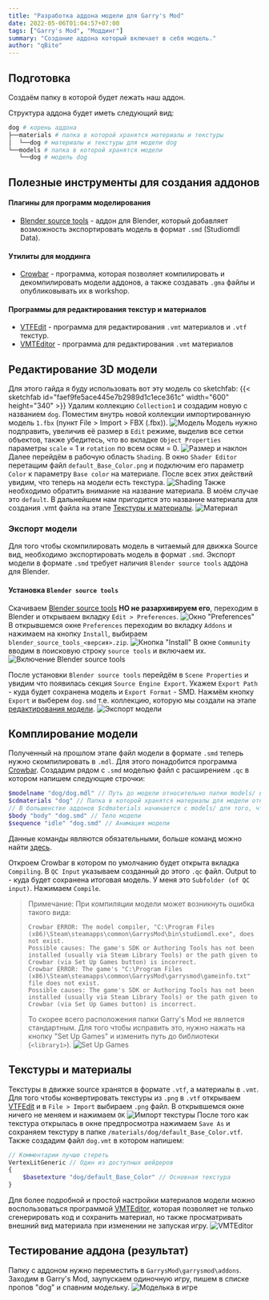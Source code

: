 ```yaml
---
title: "Разработка аддона модели для Garry's Mod"
date: 2022-05-06T01:04:57+07:00
tags: ["Garry's Mod", "Моддинг"]
summary: "Создание аддона который включает в себя модель."
author: "qBite"
---
```


## Подготовка
Создаём папку в которой будет лежать наш аддон.

Структура аддона будет иметь следующий вид:
```bash
dog # корень аддона
├──materials # папка в которой хранятся материалы и текстуры
│  └──dog # материалы и текстуры для модели dog
└──models # папка в которой хранятся модели
   └──dog # модель dog
```

## Полезные инструменты для создания аддонов
#### Плагины для программ моделирования
* [Blender source tools](http://steamreview.org/BlenderSourceTools/) - аддон для Blender, который добавляет возможность экспортировать модель в формат ``.smd`` (Studiomdl Data).
#### Утилиты для моддинга
* [Crowbar](https://github.com/ZeqMacaw/Crowbar/releases/latest) - программа, которая позволяет компилировать и декомпилировать модели аддонов, а также создавать ``.gma`` файлы и опубликовывать их в workshop.
#### Программы для редактирования текстур и материалов
* [VTFEdit](https://nemstools.github.io/pages/VTFLib-Download.html) - программа для редактирования ``.vmt`` материалов и ``.vtf`` текстур.
* [VMTEditor](https://github.com/Dima-369/VMT-Editor/releases/latest) - программа для редактирования ``.vmt`` материалов

## Редактирование 3D модели
Для этого гайда я буду использовать вот эту модель со sketchfab:
{{< sketchfab id="faef9fe5ace445e7b2989d1c1ece361c" width="600" height="340" >}}
Удалим коллекцию ``Collection1`` и создадим новую с названием ``dog``. Поместим внутрь новой коллекции импортированную модель ``1.fbx`` (пункт File > Import > FBX (.fbx)).
![Модель](model/solid-model.png)
Модель нужно подправить, увеличив её размер в ``Edit`` режиме, выделив все сетки объектов, также убедитесь, что во вкладке ``Object Properties`` параметры ``scale`` = 1 и ``rotation`` по всем осям = 0.
![Размер и наклон](model/rotation-and-scale.png)
Далее перейдём в рабочую область ``Shading``. В окно ``Shader Editor`` перетащим файл ``default_Base_Color.png`` и подключим его параметр ``Color`` к параметру ``Base color`` на материале. После всех этих действий увидим, что теперь на модели есть текстура.
![Shading](model/shading.png)
Также необходимо обратить внимание на название материала. В моём случае это ``default``. В дальнейшем нам пригодится это название материала для создания .vmt файла на этапе [Текстуры и материалы](#текстуры-и-материалы).
![Материал](model/material.png)

### Экспорт модели
Для того чтобы скомпилировать модель в читаемый для движка Source вид, необходимо экспортировать модель в формат ``.smd``. Экспорт модели в формате ``.smd`` требует наличия ``Blender source tools`` аддона для Blender.

#### Установка ``Blender source tools``
Скачиваем [Blender source tools](http://steamreview.org/BlenderSourceTools/) **НО не разархивируем его**, переходим в Blender и открываем вкладку ``Edit > Preferences``.
![Окно "Preferences"](install-blender-source-tools/preferences.png)
В открывшемся окне ``Preferences`` переходим во вкладку ``Addons`` и нажимаем на кнопку ``Install``, выбираем ``blender_source_tools_<версия>.zip``.
![Кнопка "Install"](install-blender-source-tools/addons.png)
В окне ``Community`` вводим в поисковую строку ``source tools`` и включаем их.
![Включение Blender source tools](install-blender-source-tools/enable-source-tools.png)

После установки ``Blender source tools`` перейдём в ``Scene Properties`` и увидим что появилась секция ``Source Engine Export``. Укажем ``Export Path`` - куда будет сохранена модель и ``Export Format`` - SMD. Нажмём кнопку ``Export`` и выберем ``dog.smd`` т.е. коллекцию, которую мы создали на этапе [редактирования модели](#редактирование-3d-модели).
![Экспорт модели](model/export.png)

## Комплирование модели
Полученный на прошлом этапе файл модели в формате ``.smd`` теперь нужно скомпилировать в ``.mdl``. Для этого понадобится программа [Crowbar](https://github.com/ZeqMacaw/Crowbar/releases/latest). Создадим рядом с ``.smd`` моделью файл с расширением ``.qc`` в котором напишем следующие строчки:
```php
$modelname "dog/dog.mdl" // Путь до модели относительно папки models/ в корне аддона
$cdmaterials "dog" // Папка в которой хранятся материалы для модели относительно папки materials/ в корне аддона
// В большенстве аддонов $cdmaterials начинается с models/ для того, чтобы обозначить материал для модели
$body "body" "dog.smd" // Тело модели
$sequence "idle" "dog.smd" // Анимация модели
```
Данные команды являются обязательными, больше команд можно найти [здесь](https://developer.valvesoftware.com/wiki/Category:QC_Commands).

Откроем Crowbar в котором по умолчанию будет открыта вкладка ``Compiling``. В ``QC Input`` указываем созданный до этого ``.qc`` файл. Output to - куда будет сохранена итоговая модель. У меня это ``Subfolder (of QC input)``. Нажимаем ``Compile``.
> Примечание: При компиляции модели может возникнуть ошибка такого вида:
> ```log
> Crowbar ERROR: The model compiler, "C:\Program Files (x86)\Steam\steamapps\common\GarrysMod\bin\studiomdl.exe", does not exist.
> Possible causes: The game's SDK or Authoring Tools has not been installed (usually via Steam Library Tools) or the path given to Crowbar (via Set Up Games button) is incorrect.
> Crowbar ERROR: The game's "C:\Program Files (x86)\Steam\steamapps\common\GarrysMod\garrysmod\gameinfo.txt" file does not exist.
> Possible causes: The game's SDK or Authoring Tools has not been installed (usually via Steam Library Tools) or the path given to Crowbar (via Set Up Games button) is incorrect.
> ```
> То скорее всего расположения папки Garry's Mod не является стандартным. Для того чтобы исправить это, нужно нажать на кнопку "Set Up Games" и изменить путь до библиотеки (``<library1>``).
> ![Set Up Games](compiling/set-up-games.png)

## Текстуры и материалы
Текстуры в движке source хранятся в формате ``.vtf``, а материалы в ``.vmt``. Для того чтобы конвертировать текстуры из ``.png`` в ``.vtf`` открываем [VTFEdit](https://nemstools.github.io/pages/VTFLib-Download.html) и в ``File > Import`` выбираем ``.png`` файл. В открывшемся окне ничего не меняем и нажимаем ``OK``
![Импорт текстуры](texture.png)
После того как текстура открылась в окне предпросмотра нажимаем ``Save As`` и сохраняем текстуру в папке ``/materials/dog/default_Base_Color.vtf``. Также создадим файл ``dog.vmt`` в котором напишем:
```php
// Комментарии лучше стереть
VertexLitGeneric // Один из доступных шейдеров
{
	$basetexture "dog/default_Base_Color" // Основная текстура
}
```
Для более подробной и простой настройки материалов модели можно воспользоваться программой [VMTEditor](https://github.com/Dima-369/VMT-Editor/releases/latest), которая позволяет не только сгенерировать код и сохранить материал, но также просматривать внешний вид материала при изменении не запуская игру.
![VMTEditor](vmteditor.png)
## Тестирование  аддона (результат)
Папку с аддоном нужно переместить в ``GarrysMod\garrysmod\addons``. Заходим в Garry's Mod, заупускаем одиночную игру, пишем в списке пропов "dog" и спавним модельку.
![Моделька в игре](model-in-game.png)
